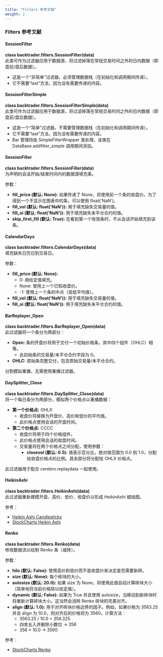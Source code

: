 ```yaml
---
title: "Filters 参考文献"
weight: 2
---
```


### Filters 参考文献

#### SessionFilter
**class backtrader.filters.SessionFilter(data)**  
此类可作为过滤器应用于数据源，将过滤掉落在常规交易时间之外的日内数据（即盘前/盘后数据）。

- 这是一个“非简单”过滤器，必须管理数据栈（在初始化和调用期间传递）。
- 它不需要“last”方法，因为没有需要传递的内容。

#### SessionFilterSimple
**class backtrader.filters.SessionFilterSimple(data)**  
此类可作为过滤器应用于数据源，将过滤掉落在常规交易时间之外的日内数据（即盘前/盘后数据）。

- 这是一个“简单”过滤器，不需要管理数据栈（在初始化和调用期间传递）。
- 它不需要“last”方法，因为没有需要传递的内容。
- Bar 管理将由 SimpleFilterWrapper 类处理，该类在 DataBase.addfilter_simple 调用期间添加。

#### SessionFiller
**class backtrader.filters.SessionFiller(data)**  
为声明的会话开始/结束时间内的数据源填充条。

参数：
- **fill_price (默认: None):** 如果传递了 None，将使用前一个条的收盘价。为了得到一个不显示在图表中的条，可以使用 float('NaN')。
- **fill_vol (默认: float('NaN')):** 用于填充缺失交易量的值。
- **fill_oi (默认: float('NaN')):** 用于填充缺失未平仓合约的值。
- **skip_first_fill (默认: True):** 在看到第一个有效条时，不从会话开始填充到该条。

#### CalendarDays
**class backtrader.filters.CalendarDays(data)**  
填充缺失日历日到交易日。

参数：
- **fill_price (默认: None):**
  - 0: 用给定值填充。
  - None: 使用上一个已知收盘价。
  - -1: 使用上一个条的中点（高低平均值）。
- **fill_vol (默认: float('NaN')):** 用于填充缺失交易量的值。
- **fill_oi (默认: float('NaN')):** 用于填充缺失未平仓合约的值。

#### BarReplayer_Open
**class backtrader.filters.BarReplayer_Open(data)**  
此过滤器将一个条分为两部分：
- **Open:** 条的开盘价将用于交付一个初始价格条，其中四个组件（OHLC）相等。
  - 此初始条的交易量/未平仓合约字段为 0。
- **OHLC:** 原始条完整交付，包含原始交易量/未平仓合约。

分割模拟重播，无需使用重播过滤器。

#### DaySplitter_Close
**class backtrader.filters.DaySplitter_Close(data)**  
将一个每日条分为两部分，模拟两个价格点以重播数据：
- **第一个价格点:** OHLX
  - 收盘价将替换为开盘价、高价和低价的平均值。
  - 此价格点使用会话的开盘时间。
- **第二个价格点:** CCCC
  - 收盘价将用于四个价格组件。
  - 此价格点使用会话的收盘时间。
  - 交易量将在两个价格点之间分配，使用参数：
    - **closevol (默认: 0.5):** 值表示百分比，绝对值范围为 0.0 到 1.0，分配给收盘价格点的比例。其余部分将分配给 OHLX 价格点。

此过滤器用于配合 cerebro.replaydata 一起使用。

#### HeikinAshi
**class backtrader.filters.HeikinAshi(data)**  
此过滤器重新建模开盘、高价、低价、收盘价以形成 HeikinAshi 蜡烛图。

参考：
- [Heikin Ashi Candlesticks](https://en.wikipedia.org/wiki/Candlestick_chart#Heikin_Ashi_candlesticks)
- [StockCharts Heikin Ashi](http://stockcharts.com/school/doku.php?id=chart_school:chart_analysis:heikin_ashi)

#### Renko
**class backtrader.filters.Renko(data)**  
修改数据流以绘制 Renko 条（或砖）。

参数：
- **hilo (默认: False):** 使用高价和低价而不是收盘价来决定是否需要新砖。
- **size (默认: None):** 每个砖块的大小。
- **autosize (默认: 20.0):** 如果 size 为 None，将使用此值自动计算砖块大小（简单地将当前价格除以给定值）。
- **dynamic (默认: False):** 如果为 True 并且使用 autosize，当移动到新砖块时将重新计算砖块大小。这当然会消除 Renko 砖块的完美对齐。
- **align (默认: 1.0):** 用于对齐砖块价格边界的因子。例如，如果价格为 3563.25 并且 align 为 10.0，则对齐后的价格将为 3560。计算方法：
  - 3563.25 / 10.0 = 356.325
  - 四舍五入并删除小数位 -> 356
  - 356 * 10.0 -> 3560

参考：
- [StockCharts Renko](http://stockcharts.com/school/doku.php?id=chart_school:chart_analysis:renko)
